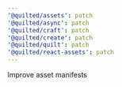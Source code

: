 ```yaml
---
'@quilted/assets': patch
'@quilted/async': patch
'@quilted/craft': patch
'@quilted/create': patch
'@quilted/quilt': patch
'@quilted/react-assets': patch
---
```


Improve asset manifests
